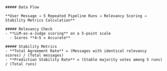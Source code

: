 
    ##### Data Flow

    **User Message → 5 Repeated Pipeline Runs → Relevancy Scoring → Stability Metrics Calculation**

    ##### Relevancy Check
    - **LLM-as-a-Judge scoring** on a 5-point scale  
      - Scores **4–5 = Accurate**

    ##### Stability Metrics
    - **Total Agreement Rate** = (Messages with identical relevancy scores) / (Total messages)  
    - **Prediction Stability Rate** = (Stable majority votes among 5 runs) / (Total runs)  
    